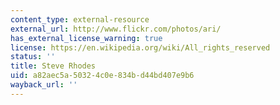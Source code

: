 ```yaml
---
content_type: external-resource
external_url: http://www.flickr.com/photos/ari/
has_external_license_warning: true
license: https://en.wikipedia.org/wiki/All_rights_reserved
status: ''
title: Steve Rhodes
uid: a82aec5a-5032-4c0e-834b-d44bd407e9b6
wayback_url: ''
---
```

